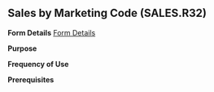 ## Sales by Marketing Code (SALES.R32)
<PageHeader />

**Form Details**
[Form Details](../SALES-R32-1/README.md)

**Purpose**

**Frequency of Use**

**Prerequisites**

<badge text= "Version 8.10.57 " vertical="middle" />

<PageFooter />
